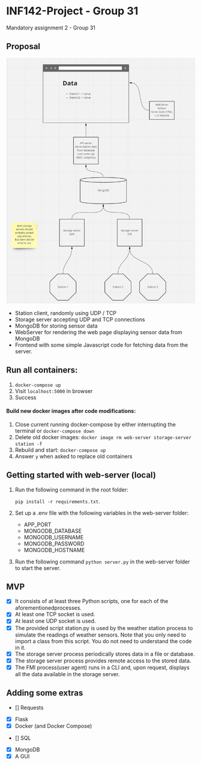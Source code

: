 # INF142-Project - Group 31

Mandatory assignment 2 - Group 31

## Proposal

![Proposal for architecture](Architecture-proposal.png)

- Station client, randomly using UDP / TCP
- Storage server accepting UDP and TCP connections
- MongoDB for storing sensor data
- WebServer for rendering the web page displaying sensor data from MongoDB
- Frontend with some simple Javascript code for fetching data from the server.

## Run all containers:

1. `docker-compose up`
2. Visit `localhost:5000` in browser
3. Success

#### Build new docker images after code modifications:

1. Close current running docker-compose by either interrupting the terminal or `docker-compose down`
2. Delete old docker images: `docker image rm web-server storage-server station -f`
3. Rebuild and start: `docker-compose up`
4. Answer `y` when asked to replace old containers

## Getting started with web-server (local)

1.  Run the following command in the root folder:

    `pip install -r requirements.txt`.

2.  Set up a .env file with the following variables in the web-server folder:

    - APP_PORT
    - MONGODB_DATABASE
    - MONGODB_USERNAME
    - MONGODB_PASSWORD
    - MONGODB_HOSTNAME

3.  Run the following command `python server.py` in the web-server folder to
    start the server.

## MVP
 - [X]  It  consists  of  at  least  three  Python  scripts,  one  for  each  of  the  aforementionedprocesses.
 - [X]  At least one TCP socket is used.
 - [X]  At least one UDP socket is used.
 - [X]  The provided script station.py is used by the weather station process to simulate the readings of weather sensors. Note that you only need to import a class from this script. You do not need to understand the code in it.
 - [X]  The storage server process periodically stores data in a file or database.
 - [X]  The storage server process provides remote access to the stored data.
 - [X]  The FMI process(user agent) runs in a CLI and, upon request, displays all the data available in the storage server.

## Adding some extras

- [] Requests
- [X] Flask
- [X] Docker (and Docker Compose)
- [] SQL
- [X] MongoDB
- [X] A GUI
